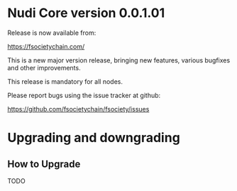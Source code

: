 Nudi Core version 0.0.1.01
==========================

Release is now available from:

<https://fsocietychain.com/>

This is a new major version release, bringing new features, various bugfixes
and other improvements.

This release is mandatory for all nodes.

Please report bugs using the issue tracker at github:

<https://github.com/fsocietychain/fsociety/issues>


Upgrading and downgrading
=========================

How to Upgrade
--------------
TODO
